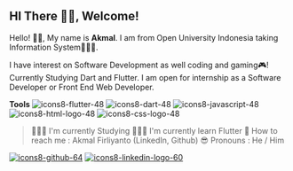 ## HI There 👋🏻, Welcome!

Hello! 👋🏻, My name is **Akmal**. I am from Open University Indonesia taking Information System👩🏾‍💻.

I have interest on Software Development as well coding and gaming🎮! Currently Studying Dart and Flutter.
I am open for internship as a Software Developer or Front End Web Developer.

**Tools**
![icons8-flutter-48](https://github.com/AkmalFirliyanto/Akmalfy/assets/49311462/1b1e072a-95e2-4093-af37-504c36967f6d) ![icons8-dart-48](https://github.com/AkmalFirliyanto/Akmalfy/assets/49311462/53f9e002-7f9f-408b-83f0-5c605af699a1) ![icons8-javascript-48](https://github.com/AkmalFirliyanto/Akmalfy/assets/49311462/041d5729-accd-4dd2-8414-3cea77620b34) ![icons8-html-logo-48](https://github.com/AkmalFirliyanto/Akmalfy/assets/49311462/fc3ae49d-f537-415d-98fc-353acf8692ae) ![icons8-css-logo-48](https://github.com/AkmalFirliyanto/Akmalfy/assets/49311462/00af6b4c-2811-4f3f-94bb-8b2cbcce30a0)

> 👨🏼‍🎓 I'm currently Studying
> 👨🏼‍💻 I'm currently learn Flutter
> 📧 How to reach me : Akmal Firliyanto (LinkedIn, Github)
> 😎 Pronouns : He / Him


[![icons8-github-64](https://github.com/AkmalFirliyanto/Akmalfy/assets/49311462/934fcf7c-1e37-4461-ab00-73fd6e15ef47)](https://github.com/AkmalFirliyanto) [![icons8-linkedin-logo-60](https://github.com/AkmalFirliyanto/Akmalfy/assets/49311462/7fb5ed93-ee7f-47e0-9a23-df9bb429dd4c)
](https://www.linkedin.com/in/akmal-firliyanto-2a299b217)




